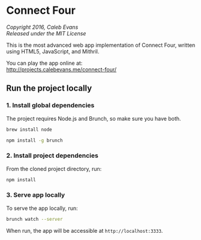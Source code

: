 # Connect Four

*Copyright 2016, Caleb Evans*  
*Released under the MIT License*

This is the most advanced web app implementation of Connect Four, written using
HTML5, JavaScript, and Mithril.

You can play the app online at:  
http://projects.calebevans.me/connect-four/

## Run the project locally

### 1. Install global dependencies

The project requires Node.js and Brunch, so make sure you have both.

```bash
brew install node
```

```bash
npm install -g brunch
```

### 2. Install project dependencies

From the cloned project directory, run:

```bash
npm install
```

### 3. Serve app locally

To serve the app locally, run:

```bash
brunch watch --server
```

When run, the app will be accessible at `http://localhost:3333`.
